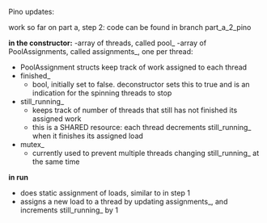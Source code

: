 Pino updates:

work so far on part a, step 2: code can be found in branch part_a_2_pino

**in the constructor:**
-array of threads, called pool_
-array of PoolAssignments, called assignments_, one per thread:
  - PoolAssignment structs keep track of work assigned to each thread
- finished_
  - bool, initially set to false. deconstructor sets this to true and is an indication for the spinning threads to stop
- still_running_
  - keeps track of number of threads that still has not finished its assigned work
  - this is a SHARED resource: each thread decrements still_running_ when it finishes its assigned load
- mutex_
  - currently used to prevent multiple threads changing still_running_ at the same time

**in run**
- does static assignment of loads, similar to in step 1
- assigns a new load to a thread by updating assignments_, and increments still_running_ by 1

